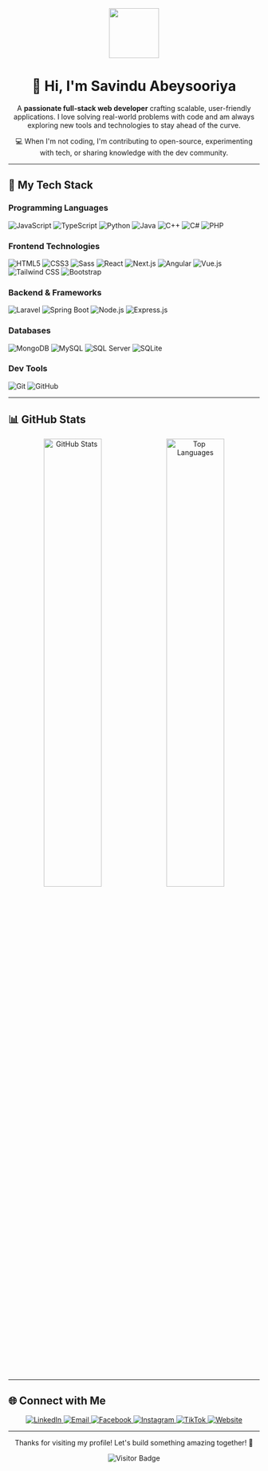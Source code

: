 <div align="center">
  <img src="https://media.giphy.com/media/M9gbBd9nbDrOTu1Mqx/giphy.gif" width="100"/>
  <h1>👋 Hi, I'm Savindu Abeysooriya</h1>
  <p>A <strong>passionate full-stack web developer</strong> crafting scalable, user-friendly applications. I love solving real-world problems with code and am always exploring new tools and technologies to stay ahead of the curve.</p>
  <p>💻 When I'm not coding, I'm contributing to open-source, experimenting with tech, or sharing knowledge with the dev community.</p>
</div>

---

## 🚀 My Tech Stack

### Programming Languages
<p>
  <img src="https://img.shields.io/badge/JavaScript-F7DF1E?logo=javascript&logoColor=000&style=flat-square" alt="JavaScript">
  <img src="https://img.shields.io/badge/TypeScript-3178C6?logo=typescript&logoColor=white&style=flat-square" alt="TypeScript">
  <img src="https://img.shields.io/badge/Python-3776AB?logo=python&logoColor=white&style=flat-square" alt="Python">
  <img src="https://img.shields.io/badge/Java-007396?logo=java&logoColor=white&style=flat-square" alt="Java">
  <img src="https://img.shields.io/badge/C++-00599C?logo=c%2B%2B&logoColor=white&style=flat-square" alt="C++">
  <img src="https://img.shields.io/badge/C%23-239120?logo=c-sharp&logoColor=white&style=flat-square" alt="C#">
  <img src="https://img.shields.io/badge/PHP-777BB4?logo=php&logoColor=white&style=flat-square" alt="PHP">
</p>

### Frontend Technologies
<p>
  <img src="https://img.shields.io/badge/HTML5-E34F26?logo=html5&logoColor=white&style=flat-square" alt="HTML5">
  <img src="https://img.shields.io/badge/CSS3-1572B6?logo=css3&logoColor=white&style=flat-square" alt="CSS3">
  <img src="https://img.shields.io/badge/Sass-CC6699?logo=sass&logoColor=white&style=flat-square" alt="Sass">
  <img src="https://img.shields.io/badge/React-61DAFB?logo=react&logoColor=black&style=flat-square" alt="React">
  <img src="https://img.shields.io/badge/Next.js-000000?logo=next.js&logoColor=white&style=flat-square" alt="Next.js">
  <img src="https://img.shields.io/badge/Angular-DD0031?logo=angular&logoColor=white&style=flat-square" alt="Angular">
  <img src="https://img.shields.io/badge/Vue.js-4FC08D?logo=vue.js&logoColor=white&style=flat-square" alt="Vue.js">
  <img src="https://img.shields.io/badge/TailwindCSS-06B6D4?logo=tailwind-css&logoColor=white&style=flat-square" alt="Tailwind CSS">
  <img src="https://img.shields.io/badge/Bootstrap-7952B3?logo=bootstrap&logoColor=white&style=flat-square" alt="Bootstrap">
</p>

### Backend & Frameworks
<p>
  <img src="https://img.shields.io/badge/Laravel-F05340?logo=laravel&logoColor=white&style=flat-square" alt="Laravel">
  <img src="https://img.shields.io/badge/Spring_Boot-6DB33F?logo=spring&logoColor=white&style=flat-square" alt="Spring Boot">
  <img src="https://img.shields.io/badge/Node.js-6DA55F?logo=node.js&logoColor=white&style=flat-square" alt="Node.js">
  <img src="https://img.shields.io/badge/Express.js-000000?logo=express&logoColor=white&style=flat-square" alt="Express.js">
</p>

### Databases
<p>
  <img src="https://img.shields.io/badge/MongoDB-47A248?logo=mongodb&logoColor=white&style=flat-square" alt="MongoDB">
  <img src="https://img.shields.io/badge/MySQL-4479A1?logo=mysql&logoColor=white&style=flat-square" alt="MySQL">
  <img src="https://img.shields.io/badge/SQL_Server-CC2927?logo=microsoft-sql-server&logoColor=white&style=flat-square" alt="SQL Server">
  <img src="https://img.shields.io/badge/SQLite-07405E?logo=sqlite&logoColor=white&style=flat-square" alt="SQLite">
</p>

### Dev Tools
<p>
  <img src="https://img.shields.io/badge/Git-F05032?logo=git&logoColor=white&style=flat-square" alt="Git">
  <img src="https://img.shields.io/badge/GitHub-181717?logo=github&logoColor=white&style=flat-square" alt="GitHub">
</p>

---

## 📊 GitHub Stats

<div align="center">
  <img src="https://readme-stats-fork-mauve.vercel.app/api/?username=SavinduAbeysooriya&theme=radical&show_icons=true&count_private=true" alt="GitHub Stats" width="48%">
  <img src="https://readme-stats-fork-mauve.vercel.app/api/top-langs/?username=SavinduAbeysooriya&theme=radical&hide_border=false&layout=compact&langs_count=6" alt="Top Languages" width="48%">
</div>

---

## 🌐 Connect with Me

<div align="center">
  <a href="https://www.linkedin.com/in/savindu-abeysooriya-13082129a/" target="_blank">
    <img src="https://img.shields.io/badge/LinkedIn-0077B5?logo=linkedin&logoColor=white&style=flat-square" alt="LinkedIn">
  </a>
  <a href="mailto:savindu147@gmail.com">
    <img src="https://img.shields.io/badge/Email-D14836?logo=gmail&logoColor=white&style=flat-square" alt="Email">
  </a>
  <a href="https://www.facebook.com/vi.savi.714" target="_blank">
    <img src="https://img.shields.io/badge/Facebook-1877F2?logo=facebook&logoColor=white&style=flat-square" alt="Facebook">
  </a>
  <a href="https://www.instagram.com/___saviiieeee.__/" target="_blank">
    <img src="https://img.shields.io/badge/Instagram-E4405F?logo=instagram&logoColor=white&style=flat-square" alt="Instagram">
  </a>
  <a href="https://www.tiktok.com/@_savii____" target="_blank">
    <img src="https://img.shields.io/badge/TikTok-000000?logo=tiktok&logoColor=white&style=flat-square" alt="TikTok">
  </a>
  <a href="http://echobits.malsoftbits.com/" target="_blank">
    <img src="https://img.shields.io/badge/Website-000000?logo=firefox&logoColor=white&style=flat-square" alt="Website">
  </a>
</div>

---

<div align="center">
  <p>Thanks for visiting my profile! Let's build something amazing together! 🚀</p>
  <img src="https://visitor-badge.laobi.icu/badge?page_id=SavinduAbeysooriya.SavinduAbeysooriya" alt="Visitor Badge">
</div>

